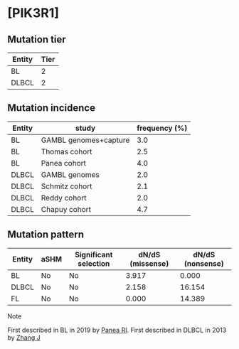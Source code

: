 # [PIK3R1]

## Mutation tier

|Entity|Tier|
|------|----|
|BL    |2   |
|DLBCL |2   |

## Mutation incidence

|Entity|study                |frequency (%)|
|------|---------------------|-------------|
|BL    |GAMBL genomes+capture|3.0          |
|BL    |Thomas cohort        |2.5          |
|BL    |Panea cohort         |4.0          |
|DLBCL |GAMBL genomes        |2.0          |
|DLBCL |Schmitz cohort       |2.1          |
|DLBCL |Reddy cohort         |2.0          |
|DLBCL |Chapuy cohort        |4.7          |

## Mutation pattern

|Entity|aSHM|Significant selection|dN/dS (missense)|dN/dS (nonsense)|
|------|----|---------------------|----------------|----------------|
|BL    |No  |No                   |3.917           | 0.000          |
|DLBCL |No  |No                   |2.158           |16.154          |
|FL    |No  |No                   |0.000           |14.389          |


> [!NOTE]
> First described in BL in 2019 by [Panea RI](https://pubmed.ncbi.nlm.nih.gov/31558468). First described in DLBCL in 2013 by [Zhang J](https://pubmed.ncbi.nlm.nih.gov/23292937)